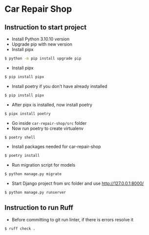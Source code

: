 # Car Repair Shop

## Instruction to start project
- Install Python 3.10.10 version 
- Upgrade pip with new version
- Install pipx
```bash
$ python -m pip install upgrade pip
```
- Install pipx
```bash
$ pip install pipx
```
- Install poetry if you don't have already installed
```bash
$ pip install pipx
```
- After pipx is installed, now install poetry
```bash
$ pipx install poetry
```
- Go inside `car-repair-shop/src` folder
- Now run poetry to create virtualenv
```bash
$ poetry shell
```
- Install packages needed for car-repair-shop
```bash
$ poetry install
```
- Run migration script for models
```bash
$ python manage.py migrate
```
- Start Django project from src folder and use http://127.0.0.1:8000/
```bash
$ python manage.py runserver
```

## Instruction to run Ruff

- Before committing to git run linter, if there is errors resolve it
```bash
$ ruff check .
```
